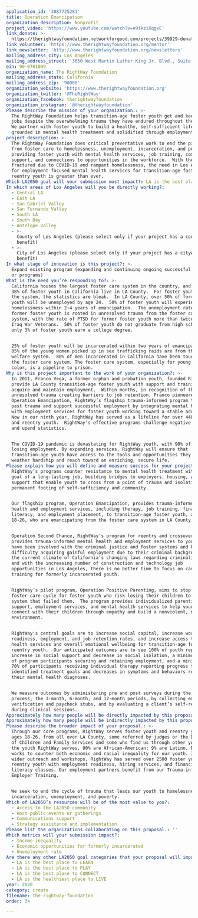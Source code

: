 ```yaml
---
application_id: '3087725281'
title: Operation Emancipation
organization_description: Nonprofit
project_video: 'https://www.youtube.com/watch?v=e9ikziXqgxE'
link_donate: >-
  https://therightwayfoundation.networkforgood.com/projects/39929-donate-to-rightway
link_volunteer: 'https://www.therightwayfoundation.org/mentor'
link_newsletter: 'http://www.therightwayfoundation.org/newsletters'
mailing_address_city: Los Angeles
mailing_address_street: '3650 West Martin Luther King Jr. Blvd., Suite 195'
ein: 90-0761009
organization_name: The RightWay Foundation
mailing_address_state: California
mailing_address_zip: '90008'
organization_website: 'https://www.therightwayfoundation.org'
organization_twitter: '@TheRightWay'
organization_facebook: therightwayfoundation
organization_instagram: '@therightwayfoundation'
Please describe the mission of your organization.: >-
  The RightWay Foundation helps transition-age foster youth get and keep good
  jobs despite the overwhelming trauma they have endured throughout their lives.
  We partner with foster youth to build a healthy, self-sufficient life,
  grounded in mental health treatment and solidified through employment.  
project_description: >-
  The RightWay Foundation does critical preventative work to end the pipeline
  from foster care to homelessness, unemployment, incarceration, and poverty by
  providing foster youth with mental health services, job training, community
  support, and connections to opportunities in the workforce.  With the economy
  fractured due to COVID-19 and rampant homelessness, the need in Los Angeles
  for employment-focused mental health services for transition-age foster and
  reentry youth is greater than ever. 
Which LA2050 goal will your submission most impact?: LA is the best place to CREATE
In which areas of Los Angeles will you be directly working?:
  - Central LA
  - East LA
  - San Gabriel Valley
  - San Fernando Valley
  - South LA
  - South Bay
  - Antelope Valley
  - >-
    County of Los Angeles (please select only if your project has a countywide
    benefit)
  - >-
    City of Los Angeles (please select only if your project has a citywide
    benefit)
In what stage of innovation is this project?: >-
  Expand existing program (expanding and continuing ongoing successful projects
  or programs)
What is the need you’re responding to?: >-
  California houses the largest foster care system in the country, and more than
  38% of foster youth in California live in LA County.  For foster youth exiting
  the system, the statistics are bleak.  In LA County, over 50% of former foster
  youth will be unemployed by age 24.  50% of foster youth will experience
  homelessness within 2-4 years of emancipation.  The unemployment rate of
  former foster youth is rooted in unresolved trauma from the foster care
  system, with the rate of PTSD for former foster youth more than twice that of
  Iraq War Veterans.  50% of foster youth do not graduate from high school, and
  only 3% of foster youth earn a college degree.  


  25% of foster youth will be incarcerated within two years of emancipation. 
  85% of the young women picked up in sex trafficking raids are from the child
  welfare system.  80% of men incarcerated in California have been touched by
  the foster care system. The foster care system, especially for young boys of
  color, is a pipeline to prison. 
Why is this project important to the work of your organization?: >-
  In 2011, Franco Vega, a former orphan and probation youth, founded RightWay to
  provide LA County transition-age foster youth with support and training to
  acquire and maintain employment.  Within months, in recognition of the
  unresolved trauma creating barriers to job retention, Franco pioneered
  Operation Emancipation, RightWay’s flagship trauma-informed program to address
  past trauma and support successful employment by integrating mental health
  with employment services for foster youth working toward a stable adulthood. 
  Now in our ninth year, RightWay has served as a lifeline for over 440 foster
  and reentry youth.  RightWay’s effective programs challenge negative outcomes
  and upend statistics. 


  The COVID-19 pandemic is devastating for RightWay youth, with 90% of them
  losing employment. By expanding services, RightWay will ensure that
  transition-age youth have access to the tools and opportunities they need to
  weather hardship and reach toward an enriching, secure life.
Please explain how you will define and measure success for your project.: >-
  RightWay’s programs counter resistance to mental health treatment with the
  goal of a long-lasting job, building bridges to employers, housing, and
  support that enable youth to cross from a point of trauma and isolation to the
  permanent footing of self-sufficiency and community.  


  Our flagship program, Operation Emancipation, provides trauma-informed mental
  health and employment services, including therapy, job training, financial
  literacy, and employment placement, to transition-age foster youth, ages
  18-26, who are emancipating from the foster care system in LA County.


  Operation Second Chance, RightWay’s program for reentry and crossover youth,
  provides trauma-informed mental health and employment services to youth who
  have been involved with the criminal justice and foster systems and have
  difficulty acquiring gainful employment due to their criminal background.  In
  the current climate of California’s changing laws regarding criminalization
  and with the increasing number of construction and technology job
  opportunities in Los Angeles, there is no better time to focus on career-path
  training for formerly incarcerated youth.  


  RightWay’s pilot program, Operation Positive Parenting, aims to stop the
  foster care cycle for foster youth who risk losing their children to the very
  system that failed them.  The program provides individualized parenting
  support, employment services, and mental health services to help young parents
  connect with their children through empathy and build a nonviolent, nurturing
  environment.


  RightWay's central goals are to increase social capital, increase work
  readiness, employment, and job retention rates, and increase access to mental
  health services and overall emotional wellbeing for transition-age foster and
  reentry youth.  Our anticipated outcomes are to see 100% of youth reporting an
  increase in social support and decrease in social isolation, a minimum of 80%
  of program participants securing and retaining employment, and a minimum of
  70% of participants receiving individual therapy reporting progress toward
  identified treatment goals and decreases in symptoms and behaviors related to
  their mental health diagnoses.


  We measure outcomes by administering pre and post surveys during the intake
  process, the 3-month, 6-month, and 12-month periods, by collecting employment
  verification and paycheck stubs, and by evaluating a client’s self-reporting
  during clinical sessions.  
Approximately how many people will be directly impacted by this proposal?: '125'
Approximately how many people will be indirectly impacted by this proposal?: '500'
Please describe the broader impact of your proposal.: >-
  Through our core programs, RightWay serves foster youth and reentry youth,
  ages 18-26, from all over LA County, some referred by judges or the Department
  of Children and Family Services and some who find us through other youth. Of
  the youth RightWay serves, 90% are African-American; 9% are Latino. RightWay
  works to counter both economic and racial inequality for our youth. In our
  wider outreach and workshops, RightWay has served over 2500 foster youth and
  reentry youth with employment readiness, hiring services, and financial
  literacy classes. Our employment partners benefit from our Trauma-informed
  Employer Training. 


  We seek to end the cycle of trauma that leads our youth to homelessness,
  incarceration, unemployment, and poverty.
Which of LA2050’s resources will be of the most value to you?:
  - Access to the LA2050 community
  - Host public events or gatherings
  - Communications support
  - Strategy assistance and implementation
Please list the organizations collaborating on this proposal.: ''
Which metrics will your submission impact?:
  - Income inequality
  - Economic opportunities for formerly incarcerated
  - Unemployment rate
Are there any other LA2050 goal categories that your proposal will impact?:
  - LA is the best place to LEARN
  - LA is the best place to PLAY
  - LA is the best place to CONNECT
  - LA is the healthiest place to LIVE
year: 2020
category: create
filename: the-rightway-foundation
order: 34

---
```

